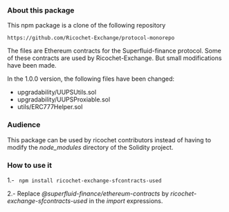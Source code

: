 ### About this package

This npm package is a clone of the following repository
```
https://github.com/Ricochet-Exchange/protocol-monorepo
```
The files are Ethereum contracts for the Superfluid-finance protocol.
Some of these contracts are used by Ricochet-Exchange. But small modifications have been made.

In the 1.0.0 version, the following files have been changed:

- upgradability/UUPSUtils.sol 
- upgradability/UUPSProxiable.sol 
- utils/ERC777Helper.sol 

### Audience

This package can be used by ricochet contributors instead of having to modify the *node_modules* directory of the Solidity project.

### How to use it

1.- ``` npm install ricochet-exchange-sfcontracts-used```

2.- Replace *@superfluid-finance/ethereum-contracts* by *ricochet-exchange-sfcontracts-used* in the *import* expressions.



